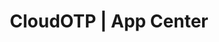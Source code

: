 ---
layout: home

title: CloudOTP | App Center
titleTemplate: App Center

hero:
  name: "CloudOTP"
  text: "An awesome\n2FA authenticator"
  tagline: Support all platforms and cloud backup
  actions:
    - theme: brand
      text: Downloads
      link: /cloudotp/downloads
    - theme: alt
      text: Introduction
      link: /cloudotp/introduction
    - theme: alt
      icon: fa-github
      text: GitHub
      link: https://github.com/Robert-Stackflow/CloudOTP
  image:
    src: https://picbed.cloudchewie.com/apps/cloudotp/logo.png
    alt: CloudOTP

features:
  - icon: 🚀
    title: Beautiful
    details: support dark color mode, switch multiple themes, customize fonts
  - icon: 😃
    title: Easy to use
    details: Supports multiple layouts for displaying tokens, built-in 2000+ app icons;supports QR code scanning and desktop screenshot scanning.
  - icon: 🛡️
    title: Security
    details: Support database encryption, gesture lock, auto lock and safe mode.
  - icon: ⌛️
    title: Backup
    details: Supports multiple import and export methods, Onedrive, Dropbox, WebDAV, S3 cloud storage backup.
  - icon: ⚙️
    title: Migration
    details: Support migrate data from Google Authenticator, Aegis Authenticator, 2FAS and so on.
  - icon: 🌈
    title: Internationalization
    details: Supports Simplified Chinese and English.
  - icon: 📱
    title: Privacy Policy
    details: This software does not collect any user information
    link: /cloudotp/privacy/en/index.html
    linkText: View privacy policy
    target: _blank
    rel: noopener noreferrer
  - icon: 📜
    title: Terms of Service
    details: View the software’s terms of service
    link: /cloudotp/service/en/index.html
    linkText: View Terms of Service
    target: _blank
    rel: noopener noreferrer
---